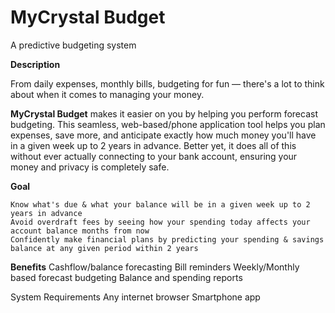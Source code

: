 # MyCrystal Budget
A predictive budgeting system

**Description**

From daily expenses, monthly bills, budgeting for fun — there's a lot to think about when it comes to managing your money.

**MyCrystal Budget** makes it easier on you by helping you perform forecast budgeting. This seamless, web-based/phone application tool helps you plan expenses, save more, and anticipate exactly how much money you'll have in a given week up to 2 years in advance. Better yet, it does all of this without ever actually connecting to your bank account, ensuring your money and privacy is completely safe.

**Goal**

    Know what's due & what your balance will be in a given week up to 2 years in advance
    Avoid overdraft fees by seeing how your spending today affects your account balance months from now
    Confidently make financial plans by predicting your spending & savings balance at any given period within 2 years

**Benefits**
Cashflow/balance forecasting
Bill reminders
Weekly/Monthly based forecast budgeting
Balance and spending reports

System Requirements
Any internet browser
Smartphone app
